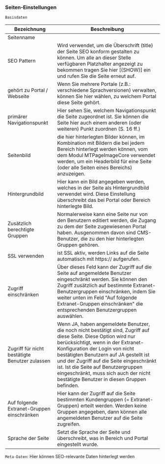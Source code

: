 ### Seiten-Einstellungen

`Basisdaten`

| Bezeichnung | Beschreibung |
| -- | -- |
| Seitenname |  |
| SEO Pattern | Wird verwendet, um die Überschrift (title) der Seite SEO konform gestalten zu können. Um alle an dieser Stelle verfügbaren Platzhalter angezeigt zu bekommen tragen Sie hier [{SHOW}] ein und rufen Sie die Seite erneut auf.  |
| gehört zu Portal / Webseite | Wenn Sie mehrere Portale (z.B.: verschiedene Sprachversionen) verwalten, können Sie hier wählen, zu welchem Portal diese Seite gehört. |
| primärer Navigationspunkt | Hier sehen Sie, welchem Navigationspunkt die Seite zugeordnet ist. Sie können die Seite hier auch einem anderen (oder weiteren) Punkt zuordnen (S. 16 ff.) |
| Seitenbild | die hier hinterlegten Bilder können, im Kombination mit Bildern die bei jedem Bereich hinterlegt werden können, vom dem Modul MTPageImageCore verwendet werden, um ein Headerbild für eine Seite (oder alle Seiten eines Bereichs) anzuzeigen. |
| Hintergrundbild | Hier kann ein Bild angegeben werden, welches in der Seite als Hintergrundbild verwendet wird. Diese Einstellung überschreibt das bei Portal oder Bereich hinterlegte Bild. |
| Zusätzlich berechtigte Gruppen | Normalerweise kann eine Seite nur von den Benutzern editiert werden, die Zugang zu dem der Seite zugewiesenen Portal haben. Ausgenommen davon sind CMS-Benutzer, die zu den hier hinterlegten Gruppen gehören. |
| SSL verwenden | ist SSL aktiv, werden Links auf die Seite automatisch mit https:// aufgerufen. |
| Zugriff einschränken | Über dieses Feld kann der Zugriff auf die Seite auf angemeldete Benutzer eingeschränkt werden. Sie können den Zugriff zusätzlich auf bestimmte Extranet-Benutzergruppen einschränken, indem Sie weiter unten im Feld "Auf folgende Extranet-Gruppen einschränken" die entsprechenden Benutzergruppen auswählen. |
| Zugriff für nicht bestätigte Benutzer zulassen | Wenn JA, haben angemeldete Benutzer, die noch nicht bestätigt sind, Zugriff auf diese Seite. Diese Option wird nur berücksichtigt, wenn in der Extranet-Konfiguration der Login von nicht bestätigten Benutzern auf JA gestellt ist und der Zugriff auf die Seite eingeschränkt ist. Ist die Seite auf Benutzergruppen eingeschränkt, muss sich auch der nicht bestätigte Benutzer in diesen Gruppen befinden. |
| Auf folgende Extranet-Gruppen einschränken | Hier kann der Zugriff auf die Seite bestimmten Kundengruppen (= Extranet-Gruppen) erteilt werden. Werden keine Gruppen angegeben, dann können alle angemeldeten Benutzer auf die Seite zugreifen. |
| Sprache der Seite | Setzt die Sprache der Seite und überschreibt, was in Bereich und Portal eingestellt wurde. |

`Meta-Daten`: Hier können SEO-relevante Daten hinterlegt werden
